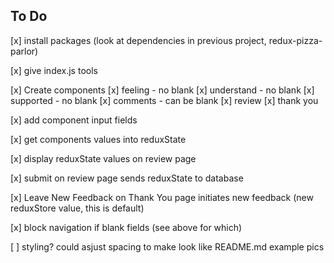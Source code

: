 ## To Do

[x] install packages (look at dependencies in previous project, redux-pizza-parlor)

[x] give index.js tools

[x] Create components
  [x] feeling - no blank
  [x] understand - no blank
  [x] supported - no blank
  [x] comments - can be blank
  [x] review
  [x] thank you

[x] add component input fields

[x] get components values into reduxState

[x] display reduxState values on review page

[x] submit on review page sends reduxState to database

[x] Leave New Feedback on Thank You page initiates new feedback (new reduxStore value, this is default)

[x] block navigation if blank fields (see above for which)

[ ] styling? could asjust spacing to make look like README.md example pics
